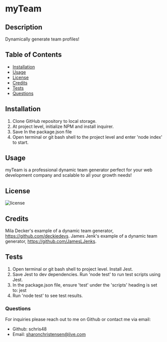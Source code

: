 
  
  # myTeam

  ## Description
  Dynamically generate team profiles!

  ## Table of Contents
  - [Installation](#installation)
  - [Usage](#usage)
  - [License](#license)
  - [Credits](#credits)
  - [Tests](#tests)
  - [Questions](#questions)

  ## Installation
  1. Clone GitHub repository to local storage. 
  2. At project level, initialize NPM and install inquirer.
  3. Save  In the package.json file
  4. Open terminal or git bash shell to the project level and enter 'node index' to start.

  ## Usage
  myTeam is a professional dynamic team generator perfect for your web development company and scalable to all your growth needs!

  ## License

  ![license](https://img.shields.io/badge/license-MIT-blueviolet.png)

  ## Credits
  Mila Decker's example of a dynamic team generator, https://github.com/deckiedevs. James Jenk's example of a dynamic team generator, https://github.com/JamesLJenks.

  ## Tests
  1. Open terminal or git bash shell to project level. Install Jest.
  2. Save Jest to dev dependencies. Run 'node test' to run test scripts using Jest.
  3. In the package.json file, ensure 'test' under the 'scripts' heading is set to: jest
  4. Run 'node test' to see test results.
  
  ### Questions
  For inquiries please reach out to me on Github or contact me via email:
  - Github: schris48
  - Email: sharonchristensen@live.com
  